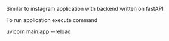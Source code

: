Similar to instagram application with backend written on fastAPI

To run application execute command 

uvicorn main:app --reload

